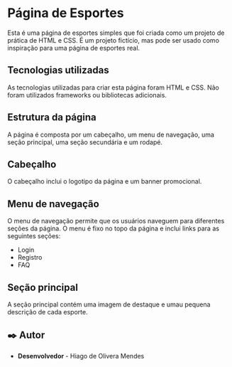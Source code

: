 # Página de Esportes

Esta é uma página de esportes simples que foi criada como um projeto de prática de HTML e CSS. É um projeto fictício, mas pode ser usado como inspiração para uma página de esportes real.

## Tecnologias utilizadas
As tecnologias utilizadas para criar esta página foram HTML e CSS. Não foram utilizados frameworks ou bibliotecas adicionais.

## Estrutura da página
A página é composta por um cabeçalho, um menu de navegação, uma seção principal, uma seção secundária e um rodapé.
 
 ## Cabeçalho
O cabeçalho inclui o logotipo da página e um banner promocional.

## Menu de navegação
O menu de navegação permite que os usuários naveguem para diferentes seções da página. O menu é fixo no topo da página e inclui links para as seguintes seções:

* Login
* Registro
* FAQ

## Seção principal
 A seção principal contém uma imagem de destaque e umau pequena descrição de cada esporte.





## ✒️ Autor
* **Desenvolvedor** - Hiago de Olivera Mendes
